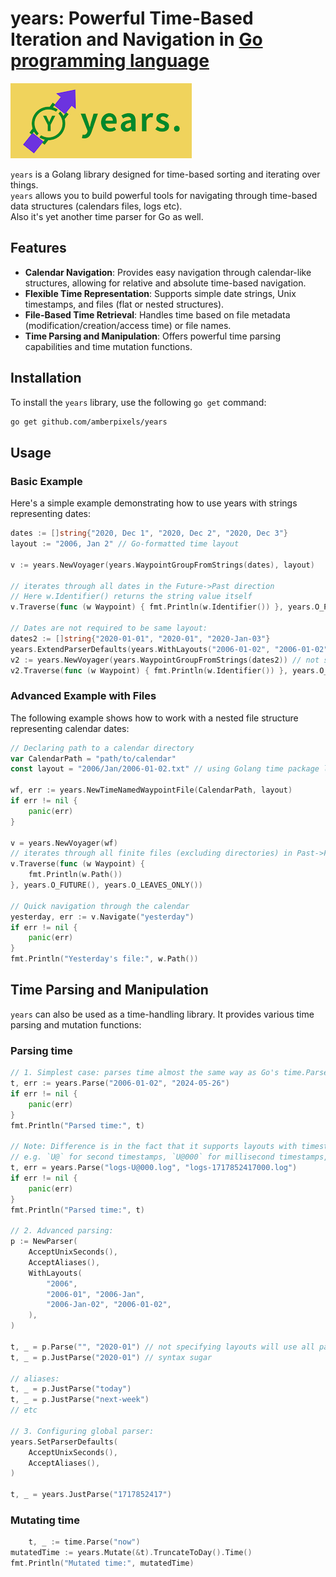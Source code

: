 # years: Powerful Time-Based Iteration and Navigation in [Go programming language](https://go.dev/)

![Years Logo](https://raw.githubusercontent.com/amberpixels/years/main/years.png "Years")

`years` is a Golang library designed for time-based sorting and iterating over things. <br>
`years` allows you to build powerful tools for navigating through time-based data structures (calendars files, logs
etc).<br> Also it's yet another time parser for Go as well.

## Features

- **Calendar Navigation**: Provides easy navigation through calendar-like structures, allowing for relative and absolute
  time-based navigation.
- **Flexible Time Representation**: Supports simple date strings, Unix timestamps, and files (flat or nested
  structures).
- **File-Based Time Retrieval**: Handles time based on file metadata (modification/creation/access time) or file names.
- **Time Parsing and Manipulation**: Offers powerful time parsing capabilities and time mutation functions.

## Installation

To install the `years` library, use the following `go get` command:

```sh
go get github.com/amberpixels/years
```

## Usage

### Basic Example

Here's a simple example demonstrating how to use years with strings representing dates:

```go
dates := []string{"2020, Dec 1", "2020, Dec 2", "2020, Dec 3"}
layout := "2006, Jan 2" // Go-formatted time layout

v := years.NewVoyager(years.WaypointGroupFromStrings(dates), layout)

// iterates through all dates in the Future->Past direction
// Here w.Identifier() returns the string value itself
v.Traverse(func (w Waypoint) { fmt.Println(w.Identifier()) }, years.O_PAST())

// Dates are not required to be same layout:
dates2 := []string{"2020-01-01", "2020-01", "2020-Jan-03"}
years.ExtendParserDefaults(years.WithLayouts("2006-01-02", "2006-01-02", "2006-Jan-02"))
v2 := years.NewVoyager(years.WaypointGroupFromStrings(dates2)) // not specifying layouts, so default are used
v2.Traverse(func (w Waypoint) { fmt.Println(w.Identifier()) }, years.O_PAST())

```

### Advanced Example with Files

The following example shows how to work with a nested file structure representing calendar dates:

```go
// Declaring path to a calendar directory
var CalendarPath = "path/to/calendar"
const layout = "2006/Jan/2006-01-02.txt" // using Golang time package layout

wf, err := years.NewTimeNamedWaypointFile(CalendarPath, layout)
if err != nil {
    panic(err)
}

v = years.NewVoyager(wf)
// iterates through all finite files (excluding directories) in Past->Future direction
v.Traverse(func (w Waypoint) {
    fmt.Println(w.Path())
}, years.O_FUTURE(), years.O_LEAVES_ONLY())

// Quick navigation through the calendar
yesterday, err := v.Navigate("yesterday")
if err != nil {
    panic(err)
}
fmt.Println("Yesterday's file:", w.Path())
```

## Time Parsing and Manipulation

`years` can also be used as a time-handling library. It provides various time parsing and mutation functions:

### Parsing time

```go
// 1. Simplest case: parses time almost the same way as Go's time.Parse
t, err := years.Parse("2006-01-02", "2024-05-26")
if err != nil {
    panic(err)
}
fmt.Println("Parsed time:", t)

// Note: Difference is in the fact that it supports layouts with timestamp parts:
// e.g. `U@` for second timestamps, `U@000` for millisecond timestamps, etc
t, err = years.Parse("logs-U@000.log", "logs-1717852417000.log")
if err != nil {
    panic(err)
}
fmt.Println("Parsed time:", t)

// 2. Advanced parsing:
p := NewParser(
    AcceptUnixSeconds(),
    AcceptAliases(),
    WithLayouts(
        "2006",
        "2006-01", "2006-Jan",
        "2006-Jan-02", "2006-01-02",
    ),
)

t, _ = p.Parse("", "2020-01") // not specifying layouts will use all parser's accepted layouts
t, _ = p.JustParse("2020-01") // syntax sugar

// aliases:
t, _ = p.JustParse("today")
t, _ = p.JustParse("next-week")
// etc

// 3. Configuring global parser:
years.SetParserDefaults(
    AcceptUnixSeconds(),
    AcceptAliases(),
)

t, _ = years.JustParse("1717852417")

```

### Mutating time

```go
    t, _ := time.Parse("now")
mutatedTime := years.Mutate(&t).TruncateToDay().Time()
fmt.Println("Mutated time:", mutatedTime)
```

